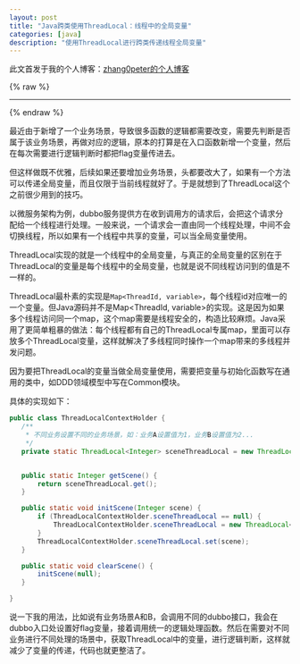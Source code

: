 ```yaml
---
layout: post
title: "Java跨类使用ThreadLocal：线程中的全局变量"
categories: [java]
description: "使用ThreadLocal进行跨类传递线程全局变量"
---
```


此文首发于我的个人博客：[zhang0peter的个人博客](https://zhang0peter.com)         

{% raw %}
***          
{% endraw %}

最近由于新增了一个业务场景，导致很多函数的逻辑都需要改变，需要先判断是否属于该业务场景，再做对应的逻辑，原本的打算是在入口函数新增一个变量，然后在每次需要进行逻辑判断时都把flag变量传进去。

但这样做既不优雅，后续如果还要增加业务场景，头都要改大了，如果有一个方法可以传递全局变量，而且仅限于当前线程就好了。于是就想到了ThreadLocal这个之前很少用到的技巧。

以微服务架构为例，dubbo服务提供方在收到调用方的请求后，会把这个请求分配给一个线程进行处理。一般来说，一个请求会一直由同一个线程处理，中间不会切换线程，所以如果有一个线程中共享的变量，可以当全局变量使用。

ThreadLocal实现的就是一个线程中的全局变量，与真正的全局变量的区别在于ThreadLocal的变量是每个线程中的全局变量，也就是说不同线程访问到的值是不一样的。

ThreadLocal最朴素的实现是`Map<ThreadId, variable>`，每个线程id对应唯一的一个变量。但Java源码并不是Map<ThreadId, variable>的实现。这是因为如果多个线程访问同一个map，这个map需要是线程安全的，构造比较麻烦。Java采用了更简单粗暴的做法：每个线程都有自己的ThreadLocal专属map，里面可以存放多个ThreadLocal变量，这样就解决了多线程同时操作一个map带来的多线程并发问题。

因为要把ThreadLocal的变量当做全局变量使用，需要把变量与初始化函数写在通用的类中，如DDD领域模型中写在Common模块。

具体的实现如下：
```java
public class ThreadLocalContextHolder {
   /**
    * 不同业务设置不同的业务场景，如：业务A设置值为1，业务B设置值为2...
    */
   private static ThreadLocal<Integer> sceneThreadLocal = new ThreadLocal<>();


   public static Integer getScene() {
       return sceneThreadLocal.get();
   }

   public static void initScene(Integer scene) {
       if (ThreadLocalContextHolder.sceneThreadLocal == null) {
           ThreadLocalContextHolder.sceneThreadLocal = new ThreadLocal<>();
       }
       ThreadLocalContextHolder.sceneThreadLocal.set(scene);
   }

   public static void clearScene() {
       initScene(null);
   }

}
```

说一下我的用法，比如说有业务场景A和B，会调用不同的dubbo接口，我会在dubbo入口处设置好flag变量，接着调用统一的逻辑处理函数。然后在需要对不同业务进行不同处理的场景中，获取ThreadLocal中的变量，进行逻辑判断，这样就减少了变量的传递，代码也就更整洁了。




